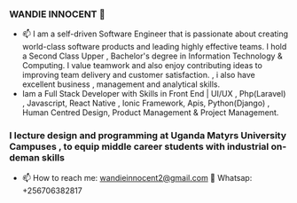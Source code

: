 ### WANDIE INNOCENT 👋

- 📫 I am a self-driven Software Engineer that is passionate about creating world-class software products and leading highly effective teams. I hold a Second Class Upper , Bachelor's degree in Information Technology & Computing. I value teamwork and  also enjoy contributing ideas to improving team delivery and customer satisfaction. , i also have excellent business , management and analytical skills.
- Iam a Full Stack Developer with Skills in Front End | UI/UX ,  Php(Laravel) , Javascript,  React Native , Ionic Framework,  Apis, Python(Django) , Human Centred Design, Product Management & Project Management.
### I lecture design and programming at Uganda Matyrs University Campuses , to equip middle career students with industrial on-deman skills 

- 📫 How to reach me: wandieinnocent2@gmail.com  💬  Whatsap: +256706382817


<!--
**wandieinnocents/wandieinnocents** is a ✨ _special_ ✨ repository because its `README.md` (this file) appears on your GitHub profile.

Here are some ideas to get you started:

- 🔭 I’m currently working on ...
- 🌱 I’m currently learning ...
- 👯 I’m looking to collaborate on ...
- 🤔 I’m looking for help with ...
- 💬 Ask me about ...
- 📫 How to reach me: ...
- 😄 Pronouns: ...
- ⚡ Fun fact: ...
-->

